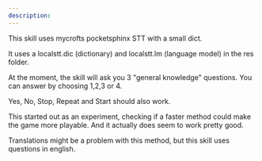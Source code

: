 ```yaml
---
description: 
---
```

This skill uses mycrofts pocketsphinx STT with a small dict.

It uses a localstt.dic (dictionary) and localstt.lm (language model) in the res folder.

At the moment, the skill will ask you 3 "general knowledge" questions.
You can answer by choosing 1,2,3 or 4.

Yes, No, Stop, Repeat and Start should also work.

This started out as an experiment, checking if a faster method could make the  game more playable.
And it actually does seem to work pretty good.

Translations might be a problem with this method, but this skill uses questions in english.
